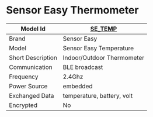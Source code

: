 # Sensor Easy Thermometer

|Model Id|[SE_TEMP](https://github.com/theengs/decoder/blob/development/src/devices/SE_TEMP_json.h)|
|-|-|
|Brand|Sensor Easy|
|Model|Sensor Easy Temperature|
|Short Description|Indoor/Outdoor Thermometer|
|Communication|BLE broadcast|
|Frequency|2.4Ghz|
|Power Source|embedded|
|Exchanged Data|temperature, battery, volt|
|Encrypted|No|
